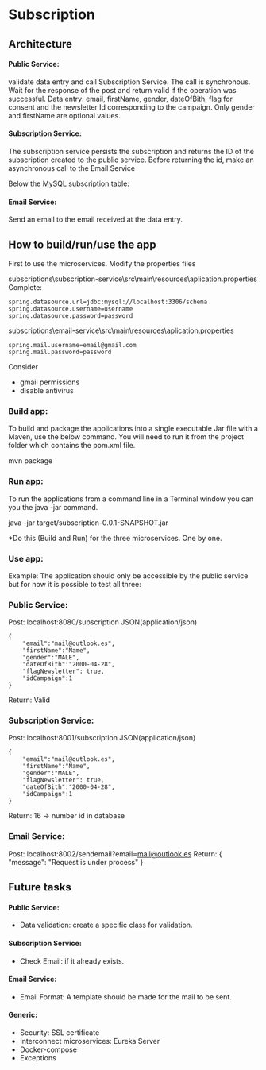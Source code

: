 # Subscription

## Architecture

#### Public Service: 
validate data entry and call Subscription Service. The call is synchronous. Wait for the response of the post and return valid if the operation was successful.
Data entry: email, firstName, gender, dateOfBith, flag for consent and the newsletter Id corresponding to the campaign. Only gender and firstName are optional values.

#### Subscription Service: 
The subscription service persists the subscription and returns the ID of the subscription created to the public service. Before returning the id, make an asynchronous call to the Email Service

Below the MySQL subscription table:

#### Email Service: 
Send an email to the email received at the data entry.

## How to build/run/use the app

First to use the microservices. Modify the properties files

subscriptions\subscription-service\src\main\resources\aplication.properties
Complete:
```
spring.datasource.url=jdbc:mysql://localhost:3306/schema
spring.datasource.username=username
spring.datasource.password=password
```
subscriptions\email-service\src\main\resources\aplication.properties
```
spring.mail.username=email@gmail.com
spring.mail.password=password
```

Consider
- gmail permissions
- disable antivirus

### Build app:

To build and package the applications into a single executable Jar file with a Maven, use the below command. You will need to run it from the project folder which contains the pom.xml file.

mvn package

### Run app:
To run the applications from a command line in a Terminal window you can you the java -jar command. 

java -jar target/subscription-0.0.1-SNAPSHOT.jar

*Do this (Build and Run) for the three microservices. One by one.


### Use app:
Example:
The application should only be accessible by the public service but for now it is possible to test all three:

### Public Service:
Post: localhost:8080/subscription
JSON(application/json)
```
{
	"email":"mail@outlook.es",
	"firstName":"Name",
	"gender":"MALE",
	"dateOfBith":"2000-04-28",
	"flagNewsletter": true,
	"idCampaign":1
}
```
Return: Valid

### Subscription Service:
Post: localhost:8001/subscription
JSON(application/json)
```
{
	"email":"mail@outlook.es",
	"firstName":"Name",
	"gender":"MALE",
	"flagNewsletter": true,
	"dateOfBith":"2000-04-28",
	"idCampaign":1
}
```
Return: 16  -> number id in database

### Email Service:
Post: localhost:8002/sendemail?email=mail@outlook.es
Return: 
{
   "message": "Request is under process"
}

## Future tasks

#### Public Service:
- Data validation: create a specific class for validation.
#### Subscription Service:
- Check Email: if it already exists.
#### Email Service:
- Email Format: A template should be made for the mail to be sent. 

#### Generic:
- Security: SSL certificate
- Interconnect microservices: Eureka Server
- Docker-compose
- Exceptions
